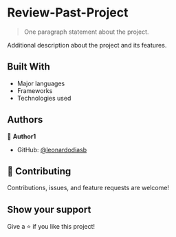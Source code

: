 # Review-Past-Project


> One paragraph statement about the project.


Additional description about the project and its features.

## Built With

- Major languages
- Frameworks
- Technologies used


## Authors

👤 **Author1**

- GitHub: [@leonardodiasb](https://github.com/leonardodiasb)

## 🤝 Contributing

Contributions, issues, and feature requests are welcome!

## Show your support

Give a ⭐️ if you like this project!
